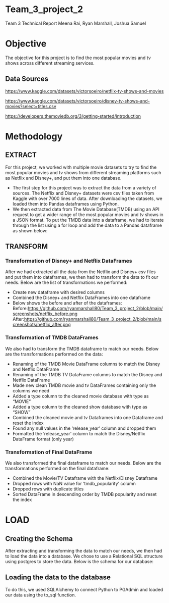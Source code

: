 # Team_3_project_2
Team 3 Technical Report
Meena Rai, Ryan Marshall, Joshua Samuel

# Objective
The objective for this project is to find the most popular movies and tv shows across different streaming services.

## Data Sources
https://www.kaggle.com/datasets/victorsoeiro/netflix-tv-shows-and-movies

https://www.kaggle.com/datasets/victorsoeiro/disney-tv-shows-and-movies?select=titles.csv

https://developers.themoviedb.org/3/getting-started/introduction

# Methodology
## EXTRACT
For this project, we worked with multiple movie datasets to try to find the most popular movies and tv shows from different streaming platforms such as Netflix and Disney+, and put them into one database. 

* The first step for this project was to extract the data from a variety of sources. The Netflix and Disney+ datasets were csv files taken from Kaggle with over 7000 lines of data. After downloading the datasets, we loaded them into Pandas dataframes using Python. 
* We then extracted data from The Movie Database(TMDB) using an API request to get a wider range of the most popular movies and tv shows in a JSON format. To put the TMDB data into a dataframe, we had to iterate through the list using a for loop and add the data to a Pandas dataframe as shown below:

## TRANSFORM
### Transformation of Disney+ and Netflix DataFrames
After we had extracted all the data from the Netflix and Disney+ csv files and put them into dataframes, we then had to transform the data to fit our needs. Below are the list of transformations we performed:
* Create new dataframe with desired columns
* Combined the Disney+ and Netflix DataFrames into one dataframe
* Below shows the before and after of the dataframes:
	Before:https://github.com/ryanmarshall80/Team_3_project_2/blob/main/screenshots/netflix_before.png
	After:https://github.com/ryanmarshall80/Team_3_project_2/blob/main/screenshots/netflix_after.png

### Transformation of TMDB DataFrames
We also had to transform the TMDB dataframe to match our needs. Below are the transformations performed on the data:
* Renaming of the TMDB Movie DataFrame columns to match the Disney and Netflix DataFrame
* Renaming of the TMDB TV DataFrame columns to match the Disney and Netflix DataFrame
* Made new clean TMDB movie and tv DataFrames containing only the columns we need
* Added a type column to the cleaned movie database with type as “MOVIE”
* Added a type column to the cleaned show database with type as “SHOW”
* Combined the cleaned movie and tv Dataframes into one Dataframe and reset the index
* Found any null values in the ‘release_year’ column and dropped them
* Formatted the ‘release_year’ column to match the Disney/Netflix DataFrame format (only year)

### Transformation of Final DataFrame
We also transformed the final dataframe to match our needs. Below are the transformations performed on the final dataframe:
* Combined the Movie/TV Dataframe with the Netflix/Disney Dataframe
* Dropped rows with NaN value for ‘tmdb_popularity’ column
* Dropped rows with duplicate titles
* Sorted DataFrame in descending order by TMDB popularity and reset the index

# LOAD
## Creating the Schema
After extracting and transforming the data to match our needs, we then had to load the data into a database. We chose to use a Relational SQL structure using postgres to store the data. Below is the schema for our database: 

## Loading the data to the database
To do this, we used SQLAlchemy to connect Python to PGAdmin and loaded our data using the to_sql function. 

